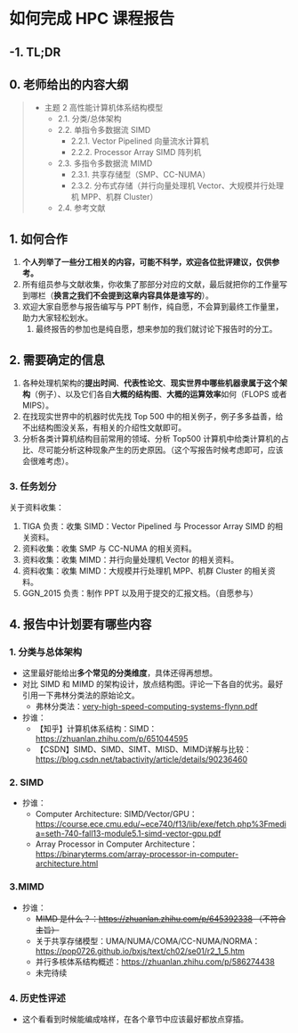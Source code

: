 ​	

# 如何完成 HPC 课程报告

## -1. TL;DR



## 0. 老师给出的内容大纲

> - 主题 2 高性能计算机体系结构模型
>   - 2.1. 分类/总体架构
>   - 2.2. 单指令多数据流 SIMD
>     - 2.2.1. Vector Pipelined 向量流水计算机
>     - 2.2.2. Processor Array SIMD 阵列机
>   - 2.3. 多指令多数据流 MIMD
>     - 2.3.1. 共享存储型（SMP、CC-NUMA）
>     - 2.3.2. 分布式存储（并行向量处理机 Vector、大规模并行处理机 MPP、机群 Cluster）
>   - 2.4. 参考文献

## 1. 如何合作

1. **个人列举了一些分工相关的内容，可能不科学，欢迎各位批评建议，仅供参考。**
2. 所有组员参与文献收集，你收集了那部分对应的文献，最后就把你的工作量写到哪栏（**换言之我们不会提到这章内容具体是谁写的**）。
3. 欢迎大家自愿参与报告编写与 PPT 制作，纯自愿，不会算到最终工作量里，助力大家轻松划水。
   1. 最终报告的参加也是纯自愿，想来参加的我们就讨论下报告时的分工。

## 2. 需要确定的信息

1. 各种处理机架构的**提出时间**、**代表性论文**、**现实世界中哪些机器隶属于这个架构**（例子）、以及它们各自**大概的结构图**、**大概的运算效率**如何（FLOPS 或者 MIPS）。
2. 在找现实世界中的机器时优先找 Top 500 中的相关例子，例子多多益善，给不出结构图没关系，有相关的介绍性文献即可。
3. 分析各类计算机结构目前常用的领域、分析 Top500 计算机中给类计算机的占比、尽可能分析这种现象产生的历史原因。（这个写报告时候考虑即可，应该会很难考虑）。

### 3. 任务划分

关于资料收集：

1. TIGA 负责：收集 SIMD：Vector Pipelined 与 Processor Array SIMD 的相关资料。
2. 资料收集：收集 SMP 与 CC-NUMA 的相关资料。
3. 资料收集：收集 MIMD：并行向量处理机 Vector 的相关资料。
4. 资料收集：收集 MIMD：大规模并行处理机 MPP、机群 Cluster 的相关资料。
5. GGN_2015 负责：制作 PPT 以及用于提交的汇报文档。（自愿参与）

## 4. 报告中计划要有哪些内容

### 1. 分类与总体架构

- 这里最好能给出**多个常见的分类维度**，具体还得再想想。
- 对比 SIMD 和 MIMD 的架构设计，放点结构图。评论一下各自的优劣。最好引用一下弗林分类法的原始论文。
  - 弗林分类法：[very-high-speed-computing-systems-flynn.pdf](./doc/very-high-speed-computing-systems-flynn.pdf)
- 抄谁：
  - 【知乎】计算机体系结构：SIMD：https://zhuanlan.zhihu.com/p/651044595
  - 【CSDN】SIMD、SIMD、SIMT、MISD、MIMD详解与比较：https://blog.csdn.net/tabactivity/article/details/90236460

### 2. SIMD

- 抄谁：
  - Computer Architecture: SIMD/Vector/GPU：https://course.ece.cmu.edu/~ece740/f13/lib/exe/fetch.php%3Fmedia=seth-740-fall13-module5.1-simd-vector-gpu.pdf
  - Array Processor in Computer Architecture：https://binaryterms.com/array-processor-in-computer-architecture.html

### 3.MIMD

- 抄谁：
  - ~~MIMD 是什么？：https://zhuanlan.zhihu.com/p/645392338 （不符合主旨）~~
  - 关于共享存储模型：UMA/NUMA/COMA/CC-NUMA/NORMA：https://pop0726.github.io/bxjs/text/ch02/se01/r2_1_5.htm
  - 并行多核体系结构概述：https://zhuanlan.zhihu.com/p/586274438
  - 未完待续

### 4. 历史性评述

- 这个看看到时候能编成啥样，在各个章节中应该最好都放点穿插。


